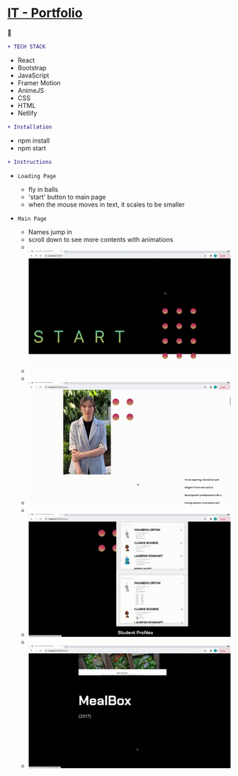 # [IT - Portfolio](https://upbeat-perlman-856ff1.netlify.app/home) 
:link:
```diff
+ TECH STACK
```
* React
* Bootstrap
* JavaScript
* Framer Motion
* AnimeJS
* CSS
* HTML
* Netlify

```diff
+ Installation
```
* npm install
* npm start

```diff
+ Instructions
```

- ```Loading Page ```
  - fly in balls
  - 'start' button to main page
  -  when the mouse moves in text, it scales to be smaller
  
- ```Main Page ```
  - Names jump in
  - scroll down to see more contents with animations
  -
  - ![videos](/videos/0.gif)
  -
  - ![videos](/videos/1.gif)
  -
  - ![videos](/videos/2.gif)
  -
  - ![videos](/videos/3.gif)

